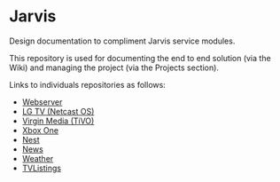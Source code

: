 # Jarvis

Design documentation to compliment Jarvis service modules.

This repository is used for documenting the end to end solution (via the Wiki) and managing the project (via the Projects section).

Links to individuals repositories as follows:
* [Webserver](https://github.com/robe16/jarvis.webserver)
* [LG TV (Netcast OS)](https://github.com/robe16/jarvis.tv_lg_netcast)
* [Virgin Media (TiVO)](https://github.com/robe16/jarvis.virginmedia_tivo)
* [Xbox One](https://github.com/robe16/jarvis.xbox_one)
* [Nest](https://github.com/robe16/jarvis.nest)
* [News](https://github.com/robe16/jarvis.news)
* [Weather](https://github.com/robe16/jarvis.weather)
* [TVListings](https://github.com/robe16/jarvis.tvlistings)
